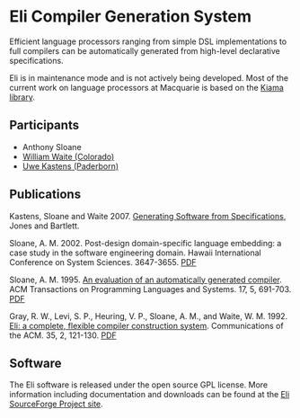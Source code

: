 # Eli Compiler Generation System

Efficient language processors ranging from simple DSL implementations to full compilers can be automatically generated from high-level declarative specifications.

Eli is in maintenance mode and is not actively being developed.
Most of the current work on language processors at Macquarie is based on the [Kiama library](projects/kiama).

## Participants

* Anthony Sloane
* [William Waite (Colorado)](http://ecee.colorado.edu/~waite/)
* [Uwe Kastens (Paderborn)](https://ag-kastens.cs.uni-paderborn.de/wir/uwe.html)

## Publications

Kastens, Sloane and Waite 2007. [Generating Software from Specifications](https://www.amazon.com/Generating-Software-Specifications-Uwe-Kastens/dp/0763741248), Jones and Bartlett.

Sloane, A. M. 2002. Post-design domain-specific language embedding: a case study in the software engineering domain. Hawaii International Conference on System Sciences. 3647-3655. [PDF](papers/hicss02.pdf)

Sloane, A. M. 1995. [An evaluation of an automatically generated compiler](https://dl.acm.org/citation.cfm?id=213980). ACM Transactions on Programming Languages and Systems. 17, 5, 691-703. [PDF](papers/toplas95.pdf)

Gray, R. W., Levi, S. P., Heuring, V. P., Sloane, A. M., and Waite, W. M. 1992. [Eli: a complete, flexible compiler construction system](https://dl.acm.org/citation.cfm?id=129637). Communications of the ACM. 35, 2, 121-130. [PDF](papers/cacm92.pdf)

## Software

The Eli software is released under the open source GPL license. More information including documentation and downloads can be found at the [Eli SourceForge Project site](https://sourceforge.net/projects/eli-project).
